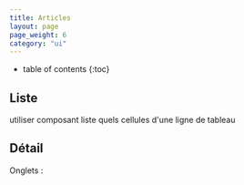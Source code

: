 ```yaml
---
title: Articles
layout: page
page_weight: 6
category: "ui"
---
```

* table of contents
{:toc}

## Liste ##

utiliser composant liste
quels cellules d'une ligne de tableau

## Détail ##

Onglets : 
